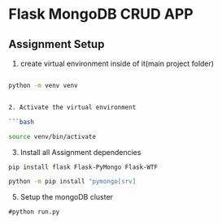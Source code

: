 # Flask MongoDB CRUD APP

## Assignment Setup

1. create virtual environment inside of it(main project folder)

```bash

python -m venv venv


2. Activate the virtual environment

```bash

source venv/bin/activate

```

3. Install all Assignment dependencies

```bash
pip install flask Flask-PyMongo Flask-WTF

python -m pip install "pymongo[srv]
```

5. Setup the mongoDB cluster

```
#python run.py 
